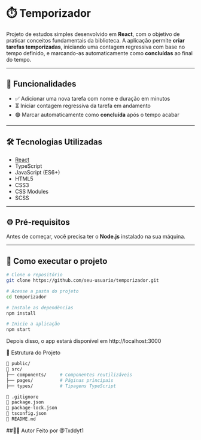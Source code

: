 # ⏱️ Temporizador

Projeto de estudos simples desenvolvido em **React**, com o objetivo de praticar conceitos fundamentais da biblioteca. A aplicação permite **criar tarefas temporizadas**, iniciando uma contagem regressiva com base no tempo definido, e marcando-as automaticamente como **concluídas** ao final do tempo.

---

## 📌 Funcionalidades

- ✅ Adicionar uma nova tarefa com nome e duração em minutos
- ⏳ Iniciar contagem regressiva da tarefa em andamento
- 🟢 Marcar automaticamente como **concluída** após o tempo acabar

---

## 🛠️ Tecnologias Utilizadas

- [React](https://reactjs.org/)
- TypeScript
- JavaScript (ES6+)
- HTML5
- CSS3
- CSS Modules
- SCSS

---

## ⚙️ Pré-requisitos

Antes de começar, você precisa ter o **Node.js** instalado na sua máquina.

---

## 🚀 Como executar o projeto

```bash
# Clone o repositório
git clone https://github.com/seu-usuario/temporizador.git

# Acesse a pasta do projeto
cd temporizador

# Instale as dependências
npm install

# Inicie a aplicação
npm start
```

Depois disso, o app estará disponível em http://localhost:3000

📂 Estrutura do Projeto
```bash
📁 public/
📁 src/
├── components/     # Componentes reutilizáveis
├── pages/          # Páginas principais
├── types/          # Tipagens TypeScript

📄 .gitignore
📄 package.json
📄 package-lock.json
📄 tsconfig.json
📄 README.md
```

##👨‍💻 Autor
Feito por @Txddyt1
